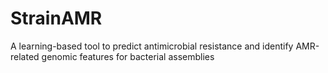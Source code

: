 # StrainAMR
A learning-based tool to predict antimicrobial resistance and identify AMR-related genomic features for bacterial assemblies
